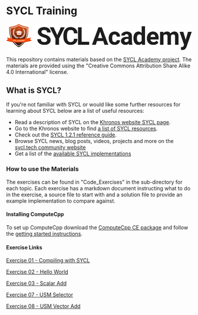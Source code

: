 # SYCL Training

![SYCL Academy](sycl_academy.png "SYCL Academy")

This repository contains materials based on the [SYCL Academy project][sycl-academy]. The
materials are provided using the "Creative Commons Attribution Share Alike 4.0
International" license.

## What is SYCL?

If you're not familiar with SYCL or would like some further resources for
learning about SYCL below are a list of useful resources:

*  Read a description of SYCL on the [Khronos website SYCL page](https://www.khronos.org/sycl/).
*  Go to the Khronos website to find [a list of SYCL resources](https://www.khronos.org/sycl/resources).
*  Check out the [SYCL 1.2.1 reference guide](https://www.khronos.org/files/sycl/sycl-12-reference-card.pdf).
*  Browse SYCL news, blog posts, videos, projects and more on the [sycl.tech community website](https://sycl.tech/)
*  Get a list of the [available SYCL implementations](https://sycl.tech/#get-sycl)

### How to use the Materials

The exercises can be found in "Code_Exercises" in the sub-directory for each
topic. Each exercise has a markdown document instructing what to do in the
exercise, a source file to start with and a solution file to provide an
example implementation to compare against.

#### Installing ComputeCpp

To set up ComputeCpp download the [ComputeCpp CE package][computecpp-download]
and follow the [getting started instructions][computecpp-getting-started].

#### Exercise Links

[Exercise 01 - Compiling with SYCL][exercise-01]

[Exercise 02 - Hello World][exercise-02]

[Exercise 03 - Scalar Add][exercise-03]

[Exercise 07 - USM Selector][exercise-07]

[Exercise 08 - USM Vector Add][exercise-08]

[sycl-academy]: https://github.com/codeplaysoftware/syclacademy
[computecpp-download]: https://developer.codeplay.com
[computecpp-getting-started]: https://developer.codeplay.com/products/computecpp/ce/guides/getting-started?
[exercise-01]: ./Code_Exercises/Exercise_01_Compiling_with_SYCL/doc.md
[exercise-02]: ./Code_Exercises/Exercise_02_Hello_World/doc.md
[exercise-03]: ./Code_Exercises/Exercise_03_Scalar_Add/doc.md
[exercise-07]: ./Code_Exercises/Exercise_07_USM_Selector/doc.md
[exercise-08]: ./Code_Exercises/Exercise_08_USM_Vector_Add/doc.md
